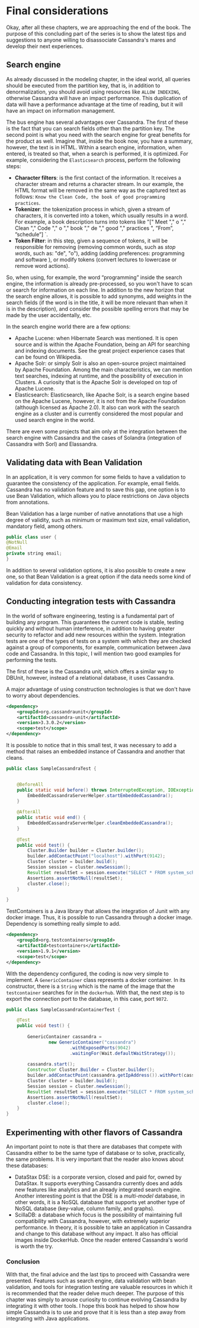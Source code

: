 # Final considerations

Okay, after all these chapters, we are approaching the end of the book. The purpose of this concluding part of the series is to show the latest tips and suggestions to anyone willing to disassociate Cassandra's mares and develop their next experiences.

## Search engine

As already discussed in the modeling chapter, in the ideal world, all queries should be executed from the partition key, that is, in addition to denormalization, you should avoid using resources like `ALLOW INDEXING`, otherwise Cassandra will have an impact performance. This duplication of data will have a performance advantage at the time of reading, but it will have an impact on information management.

The bus engine has several advantages over Cassandra. The first of these is the fact that you can search fields other than the partition key. The second point is what you need with the search engine for great benefits for the product as well. Imagine that, inside the book now, you have a summary, however, the text is in HTML. Within a search engine, information, when entered, is treated so that, when a search is performed, it is optimized. For example, considering the `Elasticsearch` process, perform the following steps:


* **Character filters**: is the first contact of the information. It receives a character stream and returns a character stream. In our example, the HTML format will be removed in the same way as the captured text as follows: `Know the Clean Code, the book of good programming practices`.
* **Tokenizer**: the tokenization process in which, given a stream of characters, it is converted into a token, which usually results in a word. For example, a book description turns into tokens like "[" Meet "," o "," Clean "," Code "," o "," book "," de "," good "," practices ", ”From”, ”schedule”] `.
* **Token Filter**: in this step, given a sequence of tokens, it will be responsible for removing (removing common words, such as *stop words*, such as: "de", "o"), adding (adding preferences: programming and software ), or modify tokens (convert lectures to lowercase or remove word actions).

So, when using, for example, the word “programming” inside the search engine, the information is already pre-processed, so you won't have to scan or search for information on each line. In addition to the new horizon that the search engine allows, it is possible to add synonyms, add weights in the search fields (if the word is in the title, it will be more relevant than when it is in the description), and consider the possible spelling errors that may be made by the user accidentally, etc.


In the search engine world there are a few options:

* Apache Lucene: when Hibernate Search was mentioned. It is open source and is within the Apache Foundation, being an API for searching and indexing documents. See the great project experience cases that can be found on Wikipedia.
* Apache Solr: or simply Solr is also an open-source project maintained by Apache Foundation. Among the main characteristics, we can mention text searches, indexing at runtime, and the possibility of execution in Clusters. A curiosity that is the Apache Solr is developed on top of Apache Lucene.
* Elasticsearch: Elasticsearch, like Apache Solr, is a search engine based on the Apache Lucene, however, it is not from the Apache Foundation (although licensed as Apache 2.0). It also can work with the search engine as a cluster and is currently considered the most popular and used search engine in the world.

There are even some projects that aim only at the integration between the search engine with Cassandra and the cases of Solandra (integration of Cassandra with Sorl) and Elassandra.

## Validating data with Bean Validation

In an application, it is very common for some fields to have a validation to guarantee the consistency of the application. For example, email fields. Cassandra has no validation feature and to save this gap, one option is to use Bean Validation, which allows you to place restrictions on Java objects from annotations.

Bean Validation has a large number of native annotations that use a high degree of validity, such as minimum or maximum text size, email validation, mandatory field, among others.


```java
public class user {
@NotNull
@Email
private string email;
}
```

In addition to several validation options, it is also possible to create a new one, so that Bean Validation is a great option if the data needs some kind of validation for data consistency.

## Conducting integration tests with Cassandra


In the world of software engineering, testing is a fundamental part of building any program. This guarantees the current code is stable, testing quickly and without human interference, in addition to having greater security to refactor and add new resources within the system. Integration tests are one of the types of tests on a system with which they are checked against a group of components, for example, communication between Java code and Cassandra. In this topic, I will mention two good examples for performing the tests.

The first of these is the Cassandra unit, which offers a similar way to DBUnit, however, instead of a relational database, it uses Cassandra.

A major advantage of using construction technologies is that we don't have to worry about dependencies.

```xml
<dependency>
    <groupId>org.cassandraunit</groupId>
    <artifactId>cassandra-unit</artifactId>
    <version>3.3.0.2</version>
    <scope>test</scope>
</dependency>
```

It is possible to notice that in this small test, it was necessary to add a method that raises an embedded instance of Cassandra and another that cleans.

```java
public class SampleCassandraTest {


    @BeforeAll
    public static void before() throws InterruptedException, IOException, TTransportException {
        EmbeddedCassandraServerHelper.startEmbeddedCassandra();
    }
    
    @AfterAll
    public static void end() {
        EmbeddedCassandraServerHelper.cleanEmbeddedCassandra();
    }
    
    @Test
    public void test() {
        Cluster.Builder builder = Cluster.builder();
        builder.addContactPoint("localhost").withPort(9142);
        Cluster cluster = builder.build();
        Session session = cluster.newSession();
        ResultSet resultSet = session.execute("SELECT * FROM system_schema.keyspaces;");
        Assertions.assertNotNull(resultSet);
        cluster.close();
    }

}

```

TestContainers is a Java library that allows the integration of Junit with any docker image. Thus, it is possible to run Cassandra through a docker image. Dependency is something really simple to add. 

```xml
<dependency>
    <groupId>org.testcontainers</groupId>
    <artifactId>testcontainers</artifactId>
    <version>1.9.1</version>
    <scope>test</scope>
</dependency>
```


With the dependency configured, the coding is now very simple to implement. A `GenericContainer` class represents a docker container. In its constructor, there is a `String` which is the name of the image that the `testcontainer` searches for in the `dockerhub`. With that, the next step is to export the connection port to the database, in this case, port `9072`. 

```java
public class SampleCassandraContainerTest {

    @Test
    public void test() {
    
        GenericContainer cassandra =
                new GenericContainer("cassandra")
                        .withExposedPorts(9042)
                        .waitingFor(Wait.defaultWaitStrategy());
    
        cassandra.start();
        Constructor Cluster.Builder = Cluster.builder();
        builder.addContactPoint(cassandra.getIpAddress()).withPort(cassandra.getFirstMappedPort());
        Cluster cluster = builder.build();
        Session session = cluster.newSession();
        ResultSet resultSet = session.execute("SELECT * FROM system_schema.keyspaces;");
        Assertions.assertNotNull(resultSet);
        cluster.close();
    }
}
```

## Experimenting with other flavors of Cassandra

An important point to note is that there are databases that compete with Cassandra either to be the same type of database or to solve, practically, the same problems. It is very important that the reader also knows about these databases:

* DataStax DSE: is a corporate version, closed and paid for, owned by DataStax. It supports everything Cassandra currently does and adds new features like analytics and an already integrated search engine. Another interesting point is that the DSE is a *multi-model* database, in other words, it is a NoSQL database that supports yet another type of NoSQL database (key-value, column family, and graphs).
* ScillaDB: a database which focus is the possibility of maintaining full compatibility with Cassandra, however, with extremely superior performance. In theory, it is possible to take an application in Cassandra and change to this database without any impact. It also has official images inside DockerHub. Once the reader entered Cassandra's world is worth the try.

### Conclusion

With that, the final advice and the last tips to proceed with Cassandra were presented. Features such as search engine, data validation with bean validation, and tools for integration testing are valuable resources in which it is recommended that the reader delve much deeper. The purpose of this chapter was simply to arouse curiosity to continue evolving Cassandra by integrating it with other tools. I hope this book has helped to show how simple Cassandra is to use and prove that it is less than a step away from integrating with Java applications.